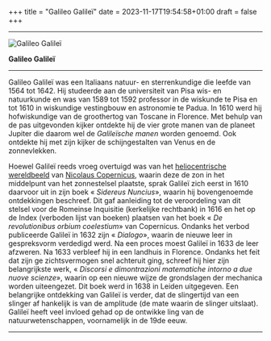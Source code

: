 +++
title = "Galileo Galileï"
date = 2023-11-17T19:54:58+01:00
draft = false
+++

---

  ![Galileo Galileï](/galilei-modified.png)
  
  **Galileo Galileï**

  -----------------------------------------------------------------------

Galileo Galileï was een Italiaans natuur- en sterrenkundige die leefde
van 1564 tot 1642. Hij studeerde aan de universiteit van Pisa wis- en
natuurkunde en was van 1589 tot 1592 professor in de wiskunde te Pisa en
tot 1610 in wiskundige vestingbouw en astronomie te Padua. In 1610 werd
hij hofwiskundige van de groothertog van Toscane in Florence. Met behulp
van de pas uitgevonden kijker ontdekte hij de vier grote manen van de
planeet Jupiter die daarom wel de *Galileïsche manen* worden genoemd.
Ook ontdekte hij met zijn kijker de schijngestalten van Venus en de
zonnevlekken.

Hoewel Galileï reeds vroeg overtuigd was van het [heliocentrische wereldbeeld](/encyclopedie/heliocentrisch.) van [Nicolaus Copernicus](/encyclopedie/copernicus), waarin deze de zon in het middelpunt
van het zonnestelsel plaatste, sprak Galileï zich eerst in 1610 daarvoor
uit in zijn boek « *Sidereus Nuncius*», waarin hij bovengenoemde
ontdekkingen beschreef. Dit gaf aanleiding tot de veroordeling van dit
stelsel voor de Romeinse Inquisitie (kerkelijke rechtbank) in 1616 en
het op de Index (verboden lijst van boeken) plaatsen van het boek « *De
revolutionibus orbium coelestium*» van Copernicus. Ondanks het verbod
publiceerde Galileï in 1632 zijn « *Dialogo*», waarin de nieuwe leer in
gespreksvorm verdedigd werd. Na een proces moest Galileï in 1633 de leer
afzweren. Na 1633 verbleef hij in een landhuis in Florence. Ondanks het
feit dat zijn ge zichtsvermogen snel achteruit ging, schreef hij hier
zijn belangrijkste werk, « *Discorsi e dimontrazioni matematiche intorno
a due nuove scienze*», waarin op een nieuwe wijze de grondslagen der
mechanica worden uiteengezet. Dit boek werd in 1638 in Leiden
uitgegeven. Een belangrijke ontdekking van Galileï is verder, dat de
slingertijd van een slinger af hankelijk is van de amplitude (de mate
waarin de slinger uitslaat). Galileï heeft veel invloed gehad op de
ontwikke ling van de natuurwetenschappen, voornamelijk in de 19de eeuw.

---
